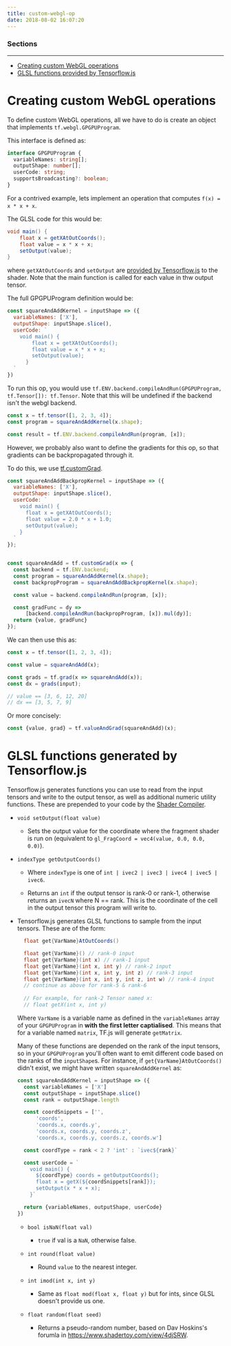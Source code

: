 ```yaml
---
title: custom-webgl-op
date: 2018-08-02 16:07:20
---
```


### Sections
---
* [Creating custom WebGL operations](#tutorial)
* [GLSL functions provided by Tensorflow.js](#stdlib)


# <a id="tutorial"></a>Creating custom WebGL operations

To define custom WebGL operations, all we have to do is create an object that implements `tf.webgl.GPGPUProgram`.

This interface is defined as:
```ts
interface GPGPUProgram {
  variableNames: string[];
  outputShape: number[];
  userCode: string;
  supportsBroadcasting?: boolean;
}
```

For a contrived example, lets implement an operation that computes `f(x) = x * x + x`.

The GLSL code for this would be:
```glsl
void main() {
    float x = getXAtOutCoords();
    float value = x * x + x;
    setOutput(value);
}
```

where `getXAtOutCoords` and `setOutput` are [provided by Tensorflow.js](#stdlib) to the shader.
Note that the main function is called for each value in thw output tensor.


The full GPGPUProgram definition would be:
```js
const squareAndAddKernel = inputShape => ({
  variableNames: ['X'],
  outputShape: inputShape.slice(),
  userCode: `
    void main() {
        float x = getXAtOutCoords();
        float value = x * x + x;
        setOutput(value);
      }
  `
})
```

To run this op, you would use `tf.ENV.backend.compileAndRun(GPGPUProgram, tf.Tensor[]): tf.Tensor`. Note that this will be undefined if the backend isn't the webgl backend.

```js
const x = tf.tensor([1, 2, 3, 4]);
const program = squareAndAddKernel(x.shape);

const result = tf.ENV.backend.compileAndRun(program, [x]);
```

However, we probably also want to define the gradients for this op, so that gradients can be backpropagated through it.

To do this, we use [tf.customGrad](https://js.tensorflow.org/api/latest/#customGrad).

```js
const squareAndAddBackpropKernel = inputShape => ({
  variableNames: ['X'],
  outputShape: inputShape.slice(),
  userCode: `
    void main() {
      float x = getXAtOutCoords();
      float value = 2.0 * x + 1.0;
      setOutput(value);
    }
  `
});


const squareAndAdd = tf.customGrad(x => {
  const backend = tf.ENV.backend;
  const program = squareAndAddKernel(x.shape);
  const backpropProgram = squareAndAddBackpropKernel(x.shape);

  const value = backend.compileAndRun(program, [x]);

  const gradFunc = dy =>
      [backend.compileAndRun(backpropProgram, [x]).mul(dy)];
  return {value, gradFunc}
});
```

We can then use this as:

```js
const x = tf.tensor([1, 2, 3, 4]);

const value = squareAndAdd(x);

const grads = tf.grad(x => squareAndAdd(x));
const dx = grads(input);

// value == [3, 6, 12, 20]
// dx == [3, 5, 7, 9]
```

Or more concisely:

```js
const {value, grad} = tf.valueAndGrad(squareAndAdd)(x);
```

# <a id="stdlib"></a>GLSL functions generated by Tensorflow.js

Tensorflow.js generates functions you can use to read from the input tensors and write to the output tensor, as well as additional numeric utility functions. These are prepended to your code by the [Shader Compiler](https://github.com/tensorflow/tfjs-core/blob/master/src/kernels/webgl/shader_compiler.ts).

* `void setOutput(float value)`

  * Sets the output value for the coordinate where the fragment shader is run on (equivalent to `gl_FragCoord = vec4(value, 0.0, 0.0, 0.0)`).

* `indexType getOutputCoords()`

  * Where `indexType` is one of `int | ivec2 | ivec3 | ivec4 | ivec5 | ivec6`.

  * Returns an `int` if the output tensor is rank-0 or rank-1, otherwise returns an `ivecN` where N == rank. This is the coordinate of the cell in the output tensor this program will write to.


* Tensorflow.js generates GLSL functions to sample from the input tensors. These are of the form:

  ```glsl
    float get{VarName}AtOutCoords()

    float get{VarName}() // rank-0 input
    float get{VarName}(int x) // rank-1 input
    float get{VarName}(int x, int y) // rank-2 input
    float get{VarName}(int x, int y, int z) // rank-3 input
    float get{VarName}(int x, int y, int z, int w) // rank-4 input
    // continue as above for rank-5 & rank-6
    
    // For example, for rank-2 Tensor named x:
    // float getX(int x, int y)
  ```

  Where `VarName` is a variable name as defined in the `variableNames` array of your `GPGPUProgram` in **with the first letter captialised**.
  This means that for a variable named `matrix`, TF.js will generate `getMatrix`.

  Many of these functions are depended on the rank of the input tensors, so in your `GPGPUProgram` you'll often want to emit different code based on the ranks of the `inputShape`s.
  For instance, if `get{VarName}AtOutCoords()` didn't exist, we might have written `squareAndAddKernel` as:

  ```js
  const squareAndAddKernel = inputShape => ({
    const variableNames = ['X']
    const outputShape = inputShape.slice()
    const rank = outputShape.length

    const coordSnippets = ['',
        'coords',
        'coords.x, coords.y',
        'coords.x, coords.y, coords.z',
        'coords.x, coords.y, coords.z, coords.w']

    const coordType = rank < 2 ? 'int' : `ivec${rank}`

    const userCode = `
      void main() {
        ${coordType} coords = getOutputCoords();
        float x = getX(${coordSnippets[rank]});
        setOutput(x * x + x);
      }`

    return {variableNames, outputShape, userCode}
  })
  ```

  * `bool isNaN(float val)`

    * `true` if val is a `NaN`, otherwise false.

  * `int round(float value)`

    * Round `value` to the nearest integer.

  * `int imod(int x, int y)`

    * Same as `float mod(float x, float y)` but for ints, since GLSL doesn't provide us one.

  * `float random(float seed)`

    * Returns a pseudo-random number, based on Dav Hoskins's forumla in https://www.shadertoy.com/view/4djSRW.

